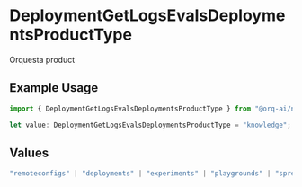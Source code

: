 # DeploymentGetLogsEvalsDeploymentsProductType

Orquesta product

## Example Usage

```typescript
import { DeploymentGetLogsEvalsDeploymentsProductType } from "@orq-ai/node/models/operations";

let value: DeploymentGetLogsEvalsDeploymentsProductType = "knowledge";
```

## Values

```typescript
"remoteconfigs" | "deployments" | "experiments" | "playgrounds" | "spreadsheets" | "llm_evaluator" | "knowledge" | "router" | "workflows" | "external_events"
```